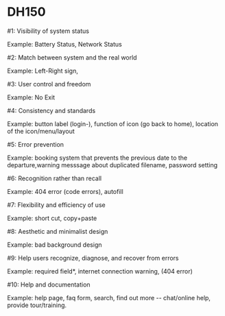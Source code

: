# DH150

#1: Visibility of system status

Example: Battery Status, Network Status

#2: Match between system and the real world

Example: Left-Right sign,

#3: User control and freedom

Example: No Exit

#4: Consistency and standards

Example: button label (login-), function of icon (go back to home), location of the icon/menu/layout

#5: Error prevention

Example: booking system that prevents the previous date to the departure,warning messsage about duplicated filename, password setting

#6: Recognition rather than recall

Example: 404 error (code errors), autofill

#7: Flexibility and efficiency of use

Example: short cut, copy+paste

#8: Aesthetic and minimalist design

Example: bad background design

#9: Help users recognize, diagnose, and recover from errors

Example: required field*, internet connection warning, (404 error)

#10: Help and documentation

Example: help page, faq form, search, find out more -- chat/online help, provide tour/training.

